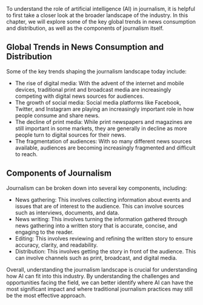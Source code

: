 
To understand the role of artificial intelligence (AI) in journalism, it is helpful to first take a closer look at the broader landscape of the industry. In this chapter, we will explore some of the key global trends in news consumption and distribution, as well as the components of journalism itself.

Global Trends in News Consumption and Distribution
--------------------------------------------------

Some of the key trends shaping the journalism landscape today include:

* The rise of digital media: With the advent of the internet and mobile devices, traditional print and broadcast media are increasingly competing with digital news sources for audiences.
* The growth of social media: Social media platforms like Facebook, Twitter, and Instagram are playing an increasingly important role in how people consume and share news.
* The decline of print media: While print newspapers and magazines are still important in some markets, they are generally in decline as more people turn to digital sources for their news.
* The fragmentation of audiences: With so many different news sources available, audiences are becoming increasingly fragmented and difficult to reach.

Components of Journalism
------------------------

Journalism can be broken down into several key components, including:

* News gathering: This involves collecting information about events and issues that are of interest to the audience. This can involve sources such as interviews, documents, and data.
* News writing: This involves turning the information gathered through news gathering into a written story that is accurate, concise, and engaging to the reader.
* Editing: This involves reviewing and refining the written story to ensure accuracy, clarity, and readability.
* Distribution: This involves getting the story in front of the audience. This can involve channels such as print, broadcast, and digital media.

Overall, understanding the journalism landscape is crucial for understanding how AI can fit into this industry. By understanding the challenges and opportunities facing the field, we can better identify where AI can have the most significant impact and where traditional journalism practices may still be the most effective approach.

